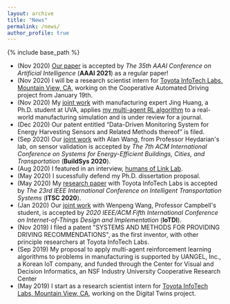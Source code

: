 ```yaml
---
layout: archive
title: "News"
permalink: /news/
author_profile: true
---
```


{% include base_path %}

* (Nov 2020) [Our paper](https://hahayonghuming.github.io/JianyuSu.github.io/publications/VDAC) is accepted by <i>The 35th AAAI Conference on Artificial Intelligence</i> (<b>AAAI 2021</b>) as a regular paper! 
* (Nov 2020) I will be a research scientist intern for [Toyota InfoTech Labs, Mountain View, CA](https://www.linkedin.com/company/toyota-itc), working on the Cooperative Automated Driving project from January 19th.
* (Nov 2020) My [joint work](https://hahayonghuming.github.io/JianyuSu.github.io/publications/MAPM) with manufacturing expert Jing Huang, a Ph.D. student at UVA, applies [my multi-agent RL algorithm](https://hahayonghuming.github.io/JianyuSu.github.io/publications/VDAC) to a real-world manufacturing simulation and is under review for a journal.
* (Dec 2020) Our patent entitled “Data-Driven Monitoring System for Energy Harvesting Sensors and Related Methods thereof” is filed. 
* (Sep 2020) Our [joint work](https://hahayonghuming.github.io/JianyuSu.github.io/publications/SensorValid) with Alan Wang, from Professor Heydarian's lab, on sensor validation is accepted by <i>The 7th ACM International Conference on Systems for Energy-Efficient Buildings, Cities, and Transportation</i> (<b>BuildSys 2020</b>).
* (Aug 2020) I featured in an interview, [humans of Link Lab](https://engineering.virginia.edu/humans-link-lab-jianyu-su).
* (May 2020) I sucessfully defend my Ph.D. dissertation proposal.
* (May 2020) My [research paper](https://hahayonghuming.github.io/JianyuSu.github.io/publications/GCN) with Toyota InfoTech Labs is accepted by <i>The 23rd IEEE International Conference on Intelligent Transportation Systems</i> (<b>ITSC 2020</b>).
* (Jan 2020) Our [joint work](https://hahayonghuming.github.io/JianyuSu.github.io/publications/Standby) with Wenpeng Wang, Professor Campbell's student, is accepted by <i>2020 IEEE/ACM Fifth International Conference on Internet-of-Things Design and Implementation</i> (<b>IoTDI</b>).
* (Nov 2019) I filed a patent "SYSTEMS AND METHODS FOR PROVIDING DRIVING RECOMMENDATIONS", as the first inventor, with other principle researchers at Toyota InfoTech Labs.
* (Sep 2019) My proposal to apply multi-agent reinforcement learning algorithms to problems in manufacturing is supported by UANGEL, Inc., a Korean IoT company, and funded through the Center for Visual and Decision Informatics, an NSF Industry University Cooperative Research Center
* (May 2019) I start as a research scientist intern for [Toyota InfoTech Labs, Mountain View, CA](https://www.linkedin.com/company/toyota-itc), working on the Digital Twins project.
